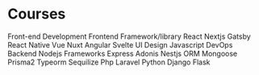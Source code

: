 # Courses

Front-end Development
Frontend Framework/library
React
Nextjs
Gatsby
React Native
Vue
Nuxt
Angular
Svelte
UI Design
Javascript
DevOps
Backend
Nodejs
Frameworks
Express
Adonis
Nestjs
ORM
Mongoose
Prisma2
Typeorm
Sequilize
Php
Laravel
Python
Django
Flask
